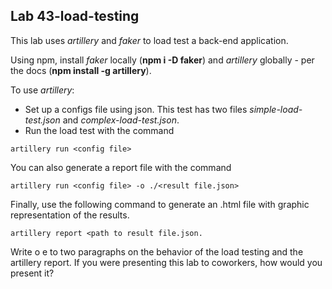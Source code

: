 ## Lab 43-load-testing

This lab uses *artillery* and *faker* to load test a back-end application.

Using npm, install *faker* locally (**npm i -D faker**) and *artillery* globally - per the docs (**npm install -g artillery**).

To use *artillery*:
- Set up a configs file using json.  This test has two files *simple-load-test.json* and *complex-load-test.json*.
- Run the load test with the command
```
artillery run <config file>
```

You can also generate a report file with the command
```
artillery run <config file> -o ./<result file.json>
```

Finally, use the following command to generate an .html file with graphic representation of the results.
```
artillery report <path to result file.json.
```


Write o
e to two paragraphs on the behavior of the load testing and the artillery report. If you were presenting this lab to coworkers, how would you present it?
